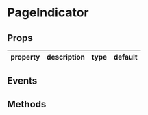 # PageIndicator

## Props

| property | description | type | default |
|----------|-------------|------|---------|

## Events

## Methods

